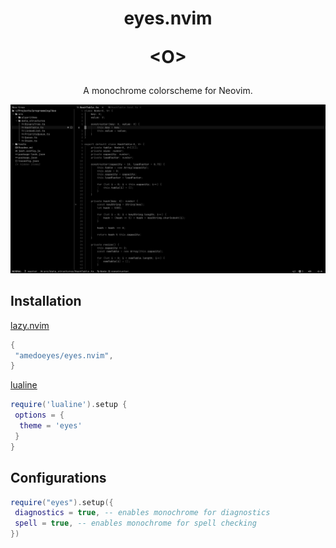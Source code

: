 <h1 align="center">
 <p align="center">eyes.nvim</p>
 <p>&lt;O&gt;</p>
</h1>

<p align="center">A monochrome colorscheme for Neovim.</p>

<p align="center">
 <img alt="Preview" src="./screenshots/preview.png" width=1000>
</p>

## Installation

[lazy.nvim](https://github.com/folke/lazy.nvim)

```lua
{
 "amedoeyes/eyes.nvim",
}

```

[lualine](https://github.com/nvim-lualine/lualine.nvim)

```lua
require('lualine').setup {
 options = {
  theme = 'eyes'
 }
}
```

## Configurations

```lua
require("eyes").setup({
 diagnostics = true, -- enables monochrome for diagnostics
 spell = true, -- enables monochrome for spell checking
})
```
